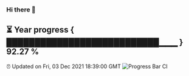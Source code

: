 ### Hi there 👋
⏳ Year progress { ███████████████████████████▁▁▁ } 92.27 %
---
⏰ Updated on Fri, 03 Dec 2021 18:39:00 GMT
![Progress Bar CI](https://github.com/liununu/liununu/workflows/Progress%20Bar%20CI/badge.svg)
